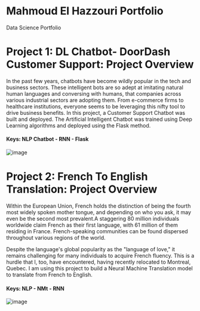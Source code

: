 # Mahmoud El Hazzouri Portfolio
Data Science Portfolio

# Project 1: DL Chatbot- DoorDash Customer Support: Project Overview
In the past few years, chatbots have become wildly popular in the tech and business sectors. These intelligent bots are so adept at imitating natural human languages and conversing with humans, that companies across various industrial sectors are adopting them. From e-commerce firms to healthcare institutions, everyone seems to be leveraging this nifty tool to drive business benefits. In this project, a Customer Support Chatbot was built and deployed. The Artificial Intelligent Chatbot was trained using Deep Learning algorithms and deployed using the Flask method.

#### Keys: NLP Chatbot - RNN - Flask
![image](https://user-images.githubusercontent.com/39967400/226722294-99e0d9b5-5b31-4ff2-82df-68b1969f86ee.png)

# Project 2: French To English Translation: Project Overview
Within the European Union, French holds the distinction of being the fourth most widely spoken mother tongue, and depending on who you ask, it may even be the second most prevalent.A staggering 80 million individuals worldwide claim French as their first language, with 61 million of them residing in France. French-speaking communities can be found dispersed throughout various regions of the world.

Despite the language's global popularity as the "language of love," it remains challenging for many individuals to acquire French fluency. This is a hurdle that I, too, have encountered, having recently relocated to Montreal, Quebec.  I am using this project to build a Neural Machine Translation model to translate from French to English. 

#### Keys: NLP - NMt - RNN
![image](https://user-images.githubusercontent.com/39967400/226723042-9711606c-38b4-4691-a1d4-d22c1aa7971e.png)
